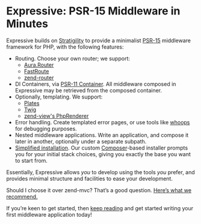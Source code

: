 # Expressive: PSR-15 Middleware in Minutes

Expressive builds on [Stratigility](https://docs.zendframework.com/zend-stratigility/)
to provide a minimalist [PSR-15](http://www.php-fig.org/psr/psr-15/) middleware
framework for PHP, with the following features:

- Routing. Choose your own router; we support:
    - [Aura.Router](https://github.com/auraphp/Aura.Router)
    - [FastRoute](https://github.com/nikic/FastRoute)
    - [zend-router](https://github.com/zendframework/zend-router)
- DI Containers, via [PSR-11 Container](https://www.php-fig.org/psr/psr-11/).
  All middleware composed in Expressive may be retrieved from the composed
  container.
- Optionally, templating. We support:
    - [Plates](http://platesphp.com/)
    - [Twig](http://twig.sensiolabs.org/)
    - [zend-view's PhpRenderer](https://docs.zendeframework..com/zend-view/)
- Error handling. Create templated error pages, or use tools like
  [whoops](https://github.com/filp/whoops) for debugging purposes.
- Nested middleware applications. Write an application, and compose it later
  in another, optionally under a separate subpath.
- [Simplified installation](getting-started/quick-start.md#create-a-new-project).
  Our custom [Composer](https://getcomposer.org)-based installer prompts you for
  your initial stack choices, giving you exactly the base you want to start from.

Essentially, Expressive allows *you* to develop using the tools *you* prefer,
and provides minimal structure and facilities to ease your development.

Should I choose it over zend-mvc?
That’s a good question. [Here’s what we recommend.](why-expressive.md)

If you’re keen to get started, then [keep reading](getting-started/features.md)
and get started writing your first middleware application today!
